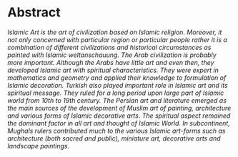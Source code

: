 Abstract
========

*Islamic Art is the art of civilization based on Islamic religion.
Moreover, it not only concerned with particular region or particular
people rather it is a combination of different civilizations and
historical circumstances as painted with Islamic weltanschauung. The
Arab civilization is probably more important. Although the Arabs have
little art and even then, they developed Islamic art with spiritual
characteristics. They were expert in mathematics and geometry and
applied their knowledge to formulation of Islamic decoration. Turkish
also played important role in Islamic art and its spiritual message.
They ruled for a long period upon large part of Islamic world from 10th
to 19th century. The Persian art and literature emerged as the main
sources of the development of Muslim art of painting, architecture and
various forms of Islamic decorative arts. The spiritual aspect remained
the dominant factor in all art and thought of Islamic World. In
subcontinent, Mughals rulers contributed much to the various Islamic
art-forms such as architecture (both sacred and public), miniature art,
decorative arts and landscape paintings.*


